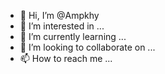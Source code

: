 - 👋 Hi, I’m @Ampkhy
- 👀 I’m interested in ...
- 🌱 I’m currently learning ...
- 💞️ I’m looking to collaborate on ...
- 📫 How to reach me ...

<!---
Ampkhy/Ampkhy is a ✨ special ✨ repository because its `README.md` (this file) appears on your GitHub profile.
You can click the Preview link to take a look at your changes.
--->
